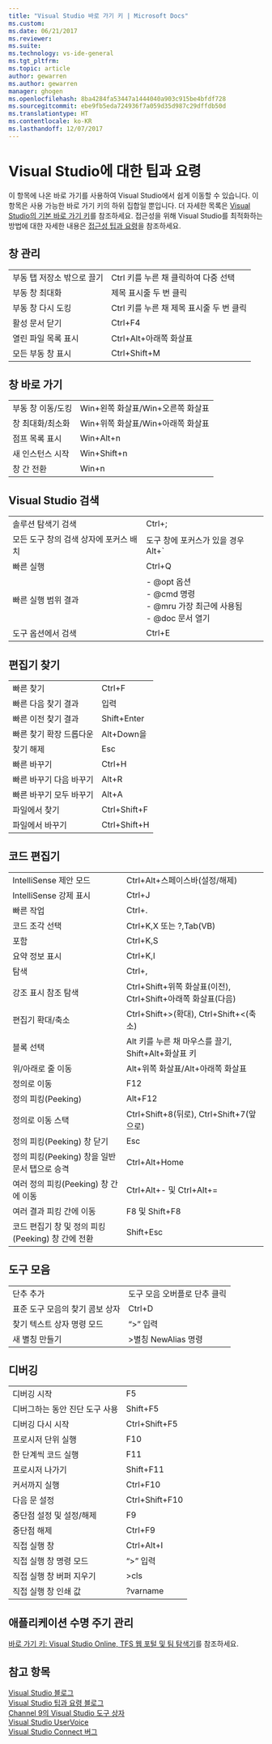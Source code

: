 ```yaml
---
title: "Visual Studio 바로 가기 키 | Microsoft Docs"
ms.custom: 
ms.date: 06/21/2017
ms.reviewer: 
ms.suite: 
ms.technology: vs-ide-general
ms.tgt_pltfrm: 
ms.topic: article
author: gewarren
ms.author: gewarren
manager: ghogen
ms.openlocfilehash: 8ba4284fa53447a1444040a903c915be4bfdf728
ms.sourcegitcommit: ebe9fb5eda724936f7a059d35d987c29dffdb50d
ms.translationtype: HT
ms.contentlocale: ko-KR
ms.lasthandoff: 12/07/2017
---
```

# <a name="tips-and-tricks-for-visual-studio"></a>Visual Studio에 대한 팁과 요령

이 항목에 나온 바로 가기를 사용하여 Visual Studio에서 쉽게 이동할 수 있습니다. 이 항목은 사용 가능한 바로 가기 키의 하위 집합일 뿐입니다. 더 자세한 목록은 [Visual Studio의 기본 바로 가기 키](../ide/default-keyboard-shortcuts-in-visual-studio.md)를 참조하세요. 접근성을 위해 Visual Studio를 최적화하는 방법에 대한 자세한 내용은 [접근성 팁과 요령](../ide/reference/accessibility-tips-and-tricks.md)을 참조하세요.

##  <a name="BKMK_WindowMgmt"></a> 창 관리

|||  
|-|-|  
|부동 탭 저장소 밖으로 끌기|Ctrl 키를 누른 채 클릭하여 다중 선택|  
|부동 창 최대화|제목 표시줄 두 번 클릭|  
|부동 창 다시 도킹|Ctrl 키를 누른 채 제목 표시줄 두 번 클릭|  
|활성 문서 닫기|Ctrl+F4|  
|열린 파일 목록 표시|Ctrl+Alt+아래쪽 화살표|  
|모든 부동 창 표시|Ctrl+Shift+M|  

##  <a name="BKMK_WindowShortcuts"></a> 창 바로 가기

|||  
|-|-|  
|부동 창 이동/도킹|Win+왼쪽 화살표/Win+오른쪽 화살표|  
|창 최대화/최소화|Win+위쪽 화살표/Win+아래쪽 화살표|  
|점프 목록 표시|Win+Alt+n|  
|새 인스턴스 시작|Win+Shift+n|  
|창 간 전환|Win+n|  

##  <a name="BKMK_Search"></a> Visual Studio 검색

|||  
|-|-|  
|솔루션 탐색기 검색|Ctrl+;|  
|모든 도구 창의 검색 상자에 포커스 배치|도구 창에 포커스가 있을 경우 Alt+`|  
|빠른 실행|Ctrl+Q|  
|빠른 실행 범위 결과|-   @opt 옵션<br />-   @cmd 명령<br />-   @mru 가장 최근에 사용됨<br />-   @doc 문서 열기|  
|도구 옵션에서 검색|Ctrl+E|  

##  <a name="BKMK_EditorFind"></a> 편집기 찾기

|||  
|-|-|  
|빠른 찾기|Ctrl+F|  
|빠른 다음 찾기 결과|입력|  
|빠른 이전 찾기 결과|Shift+Enter|  
|빠른 찾기 확장 드롭다운|Alt+Down을|  
|찾기 해제|Esc|  
|빠른 바꾸기|Ctrl+H|  
|빠른 바꾸기 다음 바꾸기|Alt+R|  
|빠른 바꾸기 모두 바꾸기|Alt+A|  
|파일에서 찾기|Ctrl+Shift+F|  
|파일에서 바꾸기|Ctrl+Shift+H|  

##  <a name="BKMK_CodeEditor"></a> 코드 편집기

|||  
|-|-|  
|IntelliSense 제안 모드|Ctrl+Alt+스페이스바(설정/해제)|  
|IntelliSense 강제 표시|Ctrl+J|  
|빠른 작업|Ctrl+.|  
|코드 조각 선택|Ctrl+K,X 또는 ?,Tab(VB)|  
|포함|Ctrl+K,S|  
|요약 정보 표시|Ctrl+K,I|  
|탐색|Ctrl+,|  
|강조 표시 참조 탐색|Ctrl+Shift+위쪽 화살표(이전), Ctrl+Shift+아래쪽 화살표(다음)|  
|편집기 확대/축소|Ctrl+Shift+>(확대), Ctrl+Shift+<(축소)|  
|블록 선택|Alt 키를 누른 채 마우스를 끌기, Shift+Alt+화살표 키|  
|위/아래로 줄 이동|Alt+위쪽 화살표/Alt+아래쪽 화살표|  
|정의로 이동|F12|  
|정의 피킹(Peeking)|Alt+F12|  
|정의로 이동 스택|Ctrl+Shift+8(뒤로), Ctrl+Shift+7(앞으로)|  
|정의 피킹(Peeking) 창 닫기|Esc|  
|정의 피킹(Peeking) 창을 일반 문서 탭으로 승격|Ctrl+Alt+Home|  
|여러 정의 피킹(Peeking) 창 간에 이동|Ctrl+Alt+- 및 Ctrl+Alt+=|  
|여러 결과 피킹 간에 이동|F8 및 Shift+F8|  
|코드 편집기 창 및 정의 피킹(Peeking) 창 간에 전환|Shift+Esc|  

##  <a name="BKMK_Toolbars"></a> 도구 모음

|||  
|-|-|  
|단추 추가|도구 모음 오버플로 단추 클릭|  
|표준 도구 모음의 찾기 콤보 상자|Ctrl+D|  
|찾기 텍스트 상자 명령 모드|“>” 입력|  
|새 별칭 만들기|>별칭 NewAlias 명령|  

##  <a name="BKMK_Debugging"></a> 디버깅

|||  
|-|-|  
|디버깅 시작|F5|  
|디버그하는 동안 진단 도구 사용|Shift+F5|  
|디버깅 다시 시작|Ctrl+Shift+F5|  
|프로시저 단위 실행|F10|  
|한 단계씩 코드 실행|F11|  
|프로시저 나가기|Shift+F11|  
|커서까지 실행|Ctrl+F10|  
|다음 문 설정|Ctrl+Shift+F10|  
|중단점 설정 및 설정/해제|F9|  
|중단점 해제|Ctrl+F9|  
|직접 실행 창|Ctrl+Alt+I|  
|직접 실행 창 명령 모드|“>” 입력|  
|직접 실행 창 버퍼 지우기|>cls|  
|직접 실행 창 인쇄 값|?varname|  

##  <a name="BKMK_ALM"></a> 애플리케이션 수명 주기 관리

[바로 가기 키: Visual Studio Online, TFS 웹 포털 및 팀 탐색기](http://msdn.microsoft.com/en-us/35ea128b-7565-4ee3-8266-b9f0d32aecf4)를 참조하세요.  

## <a name="see-also"></a>참고 항목

[Visual Studio 블로그](http://blogs.msdn.com/b/visualstudio)  
[Visual Studio 팁과 요령 블로그](http://blogs.msdn.com/b/zainnab)  
[Channel 9의 Visual Studio 도구 상자](http://channel9.msdn.com/Shows/Visual-Studio-Toolbox)  
[Visual Studio UserVoice](http://visualstudio.uservoice.com/forums/121579-visual-studio)  
[Visual Studio Connect 버그](http://connect.microsoft.com/VisualStudio)
